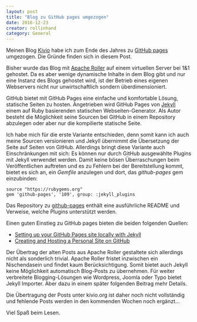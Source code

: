 ```yaml
---
layout: post
title: "Blog zu GitHub pages umgezogen"
date: 2016-12-23
creator: rollinhand
category: General
---
```

Meinen Blog [Kivio](http://kivio.org) habe ich zum Ende des Jahres zu [GitHub pages](http://github.com) 
umgezogen. Die Gründe finden sich in diesem Post.

<!--more-->

Bisher wurde das Blog mit [Apache Roller](http://roller.apache.org) auf einem virtuellen Server
bei 1&1 gehostet. Da es aber wenige dynamische Inhalte in dem Blog gibt und nur eine 
Instanz des Blogs gehostet wird, ist der Betrieb eines eigenen Webservers nicht nur
unwirtschaftlich sondern überdimensioniert.

GitHub bietet mit GitHub Pages eine einfache und komfortable Lösung, statische Seiten
zu hosten. Angetrieben wird GitHub Pages von [Jekyll](http://jekyllrb.com) einem auf
Ruby basierenden statischen Webseiten-Generator. Als Autor besteht die Möglichkeit seine 
Sourcen bei GitHub in einem Repository abzulegen oder aber nur die kompilierte statische Seite.

Ich habe mich für die erste Variante entschieden, denn somit kann ich auch meine Sourcen
versionieren und Jekyll übernimmt die Übersetzung der Seite auf Seiten von GitHub. Allerdings
bringt diese Variante auch Einschränkungen mit sich: Es können nur durch GitHub ausgewählte
Plugins mit Jekyll verwendet werden. Damit keine bösen Überraschungen beim Veröffentlichen
auftreten und es zu Fehlern bei der Bereitstellung kommt, bietet es sich an, ein
_Gemfile_ anzulegen und dort, das _github-pages_ gem einzubinden:

	source "https://rubygems.org"
	gem 'github-pages', '109', group: :jekyll_plugins

Das Repository zu [github-pages](https://github.com/github/pages-gem) enthält eine ausführliche
README und Verweise, welche Plugins unterstützt werden.

Einen guten Einstieg zu GitHub pages bieten die beiden folgenden Quellen:


* [Setting up your GitHub Pages site locally with Jekyll](https://help.github.com/articles/setting-up-your-github-pages-site-locally-with-jekyll/)
* [Creating and Hosting a Personal Site on GitHub](http://jmcglone.com/guides/github-pages/)


Der Übertrag der alten Posts aus Apache Roller gestaltete sich allerdings nicht als
sonderlich trivial. Apache Roller fristet inzwischen ein Nischendasein und findet kaum
Berücksichtigung. Somit bietet auch Jekyll keine Möglichkeit automatisch Blog-Posts zu
übernehmen. Für weiter verbreitete Blogging-Lösungen wie Wordpress, Joomla oder Typo
bietet Jekyll Importer. Aber dazu in einem später folgenden Beitrag mehr Details.

Die Übertragung der Posts unter kivio.org ist daher noch nicht vollständig und fehlende
Posts werden in den kommenden Wochen noch ergänzt...

Viel Spaß beim Lesen.


